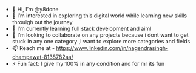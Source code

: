 - 👋 Hi, I’m @y8done
- 👀 I’m interested in exploring this digital world while learning new skills throuigh out the journey
- 🌱 I’m currently learning full stack development and aiml
- 💞️ I’m looking to collaborate on any projects because i dont want to get stuck in any one category ,i want to explore more categories and fields 
- 📫 Reach me at - https://www.linkedin.com/in/nagendrasingh-champawat-8138782aa/
- ⚡ Fun fact: I give my 100% in any condition and for mr its fun

<!---
y8done/y8done is a ✨ special ✨ repository because its `README.md` (this file) appears on your GitHub profile.
You can click the Preview link to take a look at your changes.
--->
